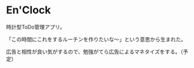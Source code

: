 # En'Clock

時計型ToDo管理アプリ。

「この時間にこれをするルーチンを作りたいな〜」という意思から生まれた。

広告と相性が良い気がするので、勉強がてら広告によるマネタイズをする。（予定）
